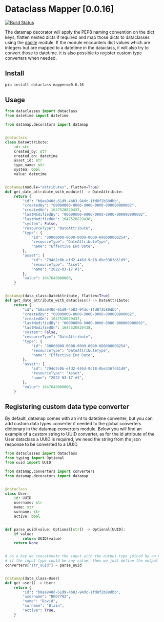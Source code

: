 # Dataclass Mapper [0.0.16]
[![Build Status](https://travis-ci.org/dabla/datamap.svg?branch=master)](https://travis-ci.org/dabla/datamap)

The datamap decorator will apply the PEP8 naming convention on the dict keys, flatten nested dicts if required and map those dicts to dataclasses using the [dacite](https://github.com/konradhalas/dacite) module.
If the module encounters dict values which are integers but are mapped to a datetime in the dataclass, it will also try to convert those to datetime.
It is also possible to register custom type converters when needed.


## Install

```bash
pip install dataclass-mapper==0.0.16
```

## Usage

```python
from dataclasses import dataclass
from datetime import datetime

from datamap.decorators import datamap


@dataclass
class DateAttribute:
    id: str
    created_by: str
    created_on: datetime
    asset_id: str
    type_name: str
    system: bool
    value: datetime


@datamap(module="attributes", flatten=True)
def get_date_attribute_with_module() -> DateAttribute:
    return {
        "id": "b0aa940d-61d9-4b83-94dc-1fd8f2b88dbb",
        "createdBy": "00000000-0000-0000-0000-000000900002",
        "createdOn": 1647520829437,
        "lastModifiedBy": "00000000-0000-0000-0000-000000900002",
        "lastModifiedOn": 1647520829438,
        "system": False,
        "resourceType": "DateAttribute",
        "type": {
            "id": "00000000-0000-0000-0000-000000000254",
            "resourceType": "DateAttributeType",
            "name": "Effective End Date",
        },
        "asset": {
            "id": "794d2c0b-efd2-446d-9c18-0be336fd61d9",
            "resourceType": "Asset",
            "name": "2022-03-17 #1",
        },
        "value": 1647648000000,
    }


@datamap(data_class=DateAttribute, flatten=True)
def get_date_attribute_with_dataclass() -> DateAttribute:
    return {
        "id": "b0aa940d-61d9-4b83-94dc-1fd8f2b88dbb",
        "createdBy": "00000000-0000-0000-0000-000000900002",
        "createdOn": 1647520829437,
        "lastModifiedBy": "00000000-0000-0000-0000-000000900002",
        "lastModifiedOn": 1647520829438,
        "system": False,
        "resourceType": "DateAttribute",
        "type": {
            "id": "00000000-0000-0000-0000-000000000254",
            "resourceType": "DateAttributeType",
            "name": "Effective End Date",
        },
        "asset": {
            "id": "794d2c0b-efd2-446d-9c18-0be336fd61d9",
            "resourceType": "Asset",
            "name": "2022-03-17 #1",
        },
        "value": 1647648000000,
    }
```

## Registering custom data type converter

By default, datamap comes with an int to datetime converter, but you can add custom data types converter if needed to the global converters dictionary in the datamap converters module.
Below you will find an example of a custom string to UUID converter, as for the id attribute of the User dataclass a UUID is required, we need the string from the json response to be converted to a UUID.

```python
from dataclasses import dataclass
from typing import Optional
from uuid import UUID

from datamap.converters import converters
from datamap.decorators import datamap


@dataclass
class User:
    id: UUID
    username: str
    name: str
    surname: str
    active: bool


def parse_uuid(value: Optional[str]) -> Optional[UUID]:
    if value:
        return UUID(value)
    return None


# as a key we concatenate the input with the output type joined by an underscore in lower case
# if the input type could be any value, then we just define the output type as a key
converters["str_uuid"] = parse_uuid


@datamap(data_class=User)
def get_user() -> User:
    return {
        "id": "b0aa940d-61d9-4b83-94dc-1fd8f2b88dbb",
        "username": "BKD7702",
        "name": "David",
        "surname": "Blain",
        "active": True,
    }
```
